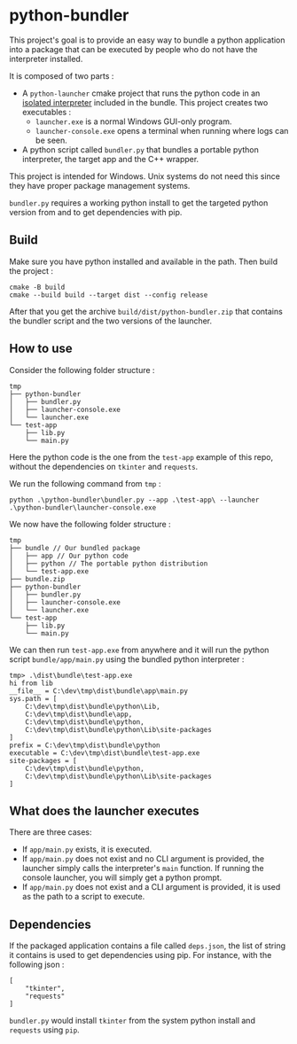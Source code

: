# python-bundler

This project's goal is to provide an easy way to bundle a python application into a package that can be executed by people who do not have the interpreter installed.

It is composed of two parts :

- A `python-launcher` cmake project that runs the python code in an [isolated interpreter](https://docs.python.org/3/c-api/init_config.html#c.PyConfig.isolated) included in the bundle. This project creates two executables :
  - `launcher.exe` is a normal Windows GUI-only program.
  - `launcher-console.exe` opens a terminal when running where logs can be seen.
- A python script called `bundler.py` that bundles a portable python interpreter, the target app and the C++ wrapper.

This project is intended for Windows. Unix systems do not need this since they have proper package management systems.

`bundler.py` requires a working python install to get the targeted python version from and to get dependencies with pip.

## Build

Make sure you have python installed and available in the path. Then build the project :

    cmake -B build
    cmake --build build --target dist --config release

After that you get the archive `build/dist/python-bundler.zip` that contains the bundler script and the two versions of the launcher.

## How to use

Consider the following folder structure :

    tmp
    ├── python-bundler
    │   ├── bundler.py
    │   ├── launcher-console.exe
    │   └── launcher.exe
    └── test-app
        ├── lib.py
        └── main.py

Here the python code is the one from the `test-app` example of this repo, without the dependencies on `tkinter` and `requests`.

We run the following command from `tmp` :

    python .\python-bundler\bundler.py --app .\test-app\ --launcher .\python-bundler\launcher-console.exe

We now have the following folder structure :

    tmp
    ├── bundle // Our bundled package
    │   ├── app // Our python code
    │   ├── python // The portable python distribution
    │   └── test-app.exe
    ├── bundle.zip
    ├── python-bundler
    │   ├── bundler.py
    │   ├── launcher-console.exe
    │   └── launcher.exe
    └── test-app
        ├── lib.py
        └── main.py

We can then run `test-app.exe` from anywhere and it will run the python script `bundle/app/main.py` using the bundled python interpreter :

    tmp> .\dist\bundle\test-app.exe
    hi from lib
    __file__ = C:\dev\tmp\dist\bundle\app\main.py
    sys.path = [
        C:\dev\tmp\dist\bundle\python\Lib,
        C:\dev\tmp\dist\bundle\app,
        C:\dev\tmp\dist\bundle\python,
        C:\dev\tmp\dist\bundle\python\Lib\site-packages
    ]
    prefix = C:\dev\tmp\dist\bundle\python
    executable = C:\dev\tmp\dist\bundle\test-app.exe
    site-packages = [
        C:\dev\tmp\dist\bundle\python,
        C:\dev\tmp\dist\bundle\python\Lib\site-packages
    ]

## What does the launcher executes

There are three cases:

- If `app/main.py` exists, it is executed.
- If `app/main.py` does not exist and no CLI argument is provided, the launcher simply calls the interpreter's `main` function. If running the console launcher, you will simply get a python prompt.
- If `app/main.py` does not exist and a CLI argument is provided, it is used as the path to a script to execute.

## Dependencies

If the packaged application contains a file called `deps.json`, the list of string it
contains is used to get dependencies using pip. For instance, with the following json :

    [
        "tkinter",
        "requests"
    ]

`bundler.py` would install `tkinter` from the system python install and `requests` using `pip`.
